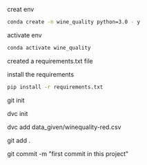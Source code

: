 creat env

```bash
conda create -n wine_quality python=3.0 - y
```

activate env

```bash
conda activate wine_quality
```
created a requirements.txt file

install the requirements 

```bash
pip install -r requirements.txt 
```

git init

dvc init

dvc add data_given/winequality-red.csv

git add .

git commit -m "first commit in this project"


